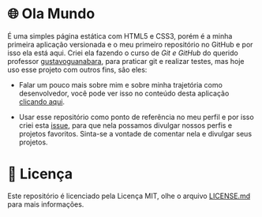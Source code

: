 # 🌐 Ola Mundo 
É uma simples página estática com HTML5 e CSS3, porém é a minha primeira aplicação versionada e o meu primeiro repositório no GitHub e por isso ela está aqui. Criei ela fazendo o curso de *Git e GitHub* do querido professor [gustavoguanabara](https://github.com/gustavoguanabara), para praticar git e realizar testes, mas hoje uso esse projeto com outros fins, são eles:

* Falar um pouco mais sobre mim e sobre minha trajetória como desenvolvedor, você pode ver isso no conteúdo desta aplicação [clicando aqui](https://arturjoaquim.github.io/Ola-Mundo/).

* Usar esse repositório como ponto de referência no meu perfil e por isso criei esta [issue](https://github.com/arturjoaquim/Ola-Mundo/issues/2), para que nela possamos divulgar nossos perfis e projetos favoritos. Sinta-se a vontade de comentar nela e divulgar seus projetos.

# :page_facing_up: Licença
Este repositório é licenciado pela Licença MIT, olhe o arquivo [LICENSE.md](https://github.com/arturjoaquim/Ola-Mundo/blob/main/LICENSE) para mais informações.

